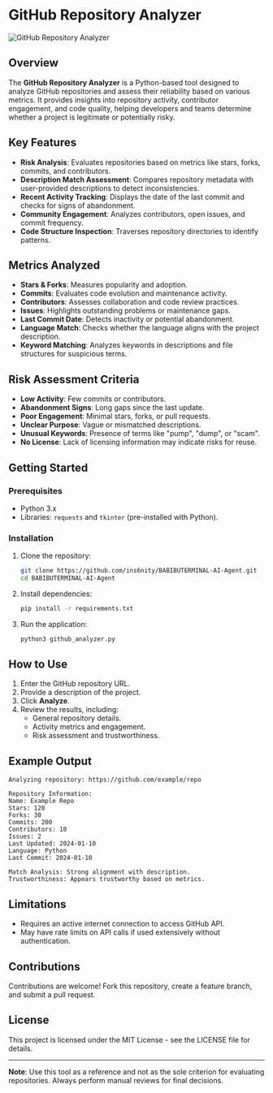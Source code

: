 # GitHub Repository Analyzer

![GitHub Repository Analyzer](https://pbs.twimg.com/profile_banners/1866827999330332672/1734758028/1500x500)


## Overview
The **GitHub Repository Analyzer** is a Python-based tool designed to analyze GitHub repositories and assess their reliability based on various metrics. It provides insights into repository activity, contributor engagement, and code quality, helping developers and teams determine whether a project is legitimate or potentially risky.

## Key Features
- **Risk Analysis**: Evaluates repositories based on metrics like stars, forks, commits, and contributors.
- **Description Match Assessment**: Compares repository metadata with user-provided descriptions to detect inconsistencies.
- **Recent Activity Tracking**: Displays the date of the last commit and checks for signs of abandonment.
- **Community Engagement**: Analyzes contributors, open issues, and commit frequency.
- **Code Structure Inspection**: Traverses repository directories to identify patterns.

## Metrics Analyzed
- **Stars & Forks**: Measures popularity and adoption.
- **Commits**: Evaluates code evolution and maintenance activity.
- **Contributors**: Assesses collaboration and code review practices.
- **Issues**: Highlights outstanding problems or maintenance gaps.
- **Last Commit Date**: Detects inactivity or potential abandonment.
- **Language Match**: Checks whether the language aligns with the project description.
- **Keyword Matching**: Analyzes keywords in descriptions and file structures for suspicious terms.

## Risk Assessment Criteria
- **Low Activity**: Few commits or contributors.
- **Abandonment Signs**: Long gaps since the last update.
- **Poor Engagement**: Minimal stars, forks, or pull requests.
- **Unclear Purpose**: Vague or mismatched descriptions.
- **Unusual Keywords**: Presence of terms like "pump", "dump", or "scam".
- **No License**: Lack of licensing information may indicate risks for reuse.

## Getting Started
### Prerequisites
- Python 3.x
- Libraries: `requests` and `tkinter` (pre-installed with Python).

### Installation
1. Clone the repository:
   ```bash
   git clone https://github.com/ins6nity/BABIBUTERMINAL-AI-Agent.git
   cd BABIBUTERMINAL-AI-Agent
   ```
2. Install dependencies:
   ```bash
   pip install -r requirements.txt
   ```
3. Run the application:
   ```bash
   python3 github_analyzer.py
   ```

## How to Use
1. Enter the GitHub repository URL.
2. Provide a description of the project.
3. Click **Analyze**.
4. Review the results, including:
   - General repository details.
   - Activity metrics and engagement.
   - Risk assessment and trustworthiness.

## Example Output
```
Analyzing repository: https://github.com/example/repo

Repository Information:
Name: Example Repo
Stars: 120
Forks: 30
Commits: 200
Contributors: 10
Issues: 2
Last Updated: 2024-01-10
Language: Python
Last Commit: 2024-01-10

Match Analysis: Strong alignment with description.
Trustworthiness: Appears trustworthy based on metrics.
```

## Limitations
- Requires an active internet connection to access GitHub API.
- May have rate limits on API calls if used extensively without authentication.

## Contributions
Contributions are welcome! Fork this repository, create a feature branch, and submit a pull request.

## License
This project is licensed under the MIT License - see the LICENSE file for details.

---
**Note**: Use this tool as a reference and not as the sole criterion for evaluating repositories. Always perform manual reviews for final decisions.

